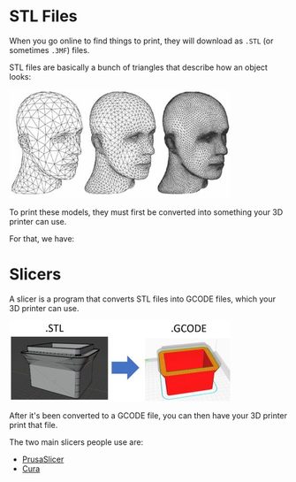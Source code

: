 # STL Files

When you go online to find things to print, they will download as `.STL` (or sometimes `.3MF`) files. 

STL files are basically a bunch of triangles that describe how an object looks:

![3d model renderings](images/slicing_models.jpg)

To print these models, they must first be converted into something your 3D printer can use. 

For that, we have:

# Slicers

A slicer is a program that converts STL files into GCODE files, which your 3D printer can use.

![STL to gcode conversion](images/stl-to-gcode.jpg)

After it's been converted to a GCODE file, you can then have your 3D printer print that file.

The two main slicers people use are:

- [PrusaSlicer](https://www.prusa3d.com/page/prusaslicer_424/)
- [Cura](https://ultimaker.com/software/ultimaker-cura)

